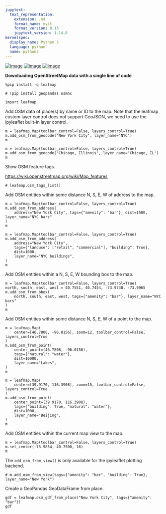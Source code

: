 ```yaml
---
jupytext:
  text_representation:
    extension: .md
    format_name: myst
    format_version: 0.13
    jupytext_version: 1.14.0
kernelspec:
  display_name: Python 3
  language: python
  name: python3
---
```


[![image](https://jupyterlite.rtfd.io/en/latest/_static/badge.svg)](https://demo.leafmap.org/lab/index.html?path=notebooks/15_openstreetmap.ipynb)
[![image](https://colab.research.google.com/assets/colab-badge.svg)](https://githubtocolab.com/giswqs/leafmap/blob/master/examples/notebooks/15_openstreetmap.ipynb)
[![image](https://mybinder.org/badge_logo.svg)](https://gishub.org/leafmap-binder)

**Downloading OpenStreetMap data with a single line of code**


```{code-cell} ipython3
%pip install -q leafmap
```

```{code-cell} ipython3
# !pip install geopandas osmnx
```

```{code-cell} ipython3
import leafmap
```

Add OSM data of place(s) by name or ID to the map. Note that the leafmap custom layer control does not support GeoJSON, we need to use the ipyleaflet built-in layer control. 

```{code-cell} ipython3
m = leafmap.Map(toolbar_control=False, layers_control=True)
m.add_osm_from_geocode("New York City", layer_name='NYC')
m
```

```{code-cell} ipython3
m = leafmap.Map(toolbar_control=False, layers_control=True)
m.add_osm_from_geocode("Chicago, Illinois", layer_name='Chicago, IL')
m
```

Show OSM feature tags.

https://wiki.openstreetmap.org/wiki/Map_features

```{code-cell} ipython3
# leafmap.osm_tags_list()
```

Add OSM entities within some distance N, S, E, W of address to the map.

```{code-cell} ipython3
m = leafmap.Map(toolbar_control=False, layers_control=True)
m.add_osm_from_address(
    address="New York City", tags={"amenity": "bar"}, dist=1500, layer_name="NYC bars"
)
m
```

```{code-cell} ipython3
m = leafmap.Map(toolbar_control=False, layers_control=True)
m.add_osm_from_address(
    address="New York City",
    tags={"landuse": ["retail", "commercial"], "building": True},
    dist=1000,
    layer_name="NYC buildings",
)
m
```

Add OSM entities within a N, S, E, W bounding box to the map.

```{code-cell} ipython3
m = leafmap.Map(toolbar_control=False, layers_control=True)
north, south, east, west = 40.7551, 40.7454, -73.9738, -73.9965
m.add_osm_from_bbox(
    north, south, east, west, tags={"amenity": "bar"}, layer_name="NYC bars"
)
m
```

Add OSM entities within some distance N, S, E, W of a point to the map.

```{code-cell} ipython3
m = leafmap.Map(
    center=[46.7808, -96.0156], zoom=12, toolbar_control=False, layers_control=True
)
m.add_osm_from_point(
    center_point=(46.7808, -96.0156),
    tags={"natural": "water"},
    dist=10000,
    layer_name="Lakes",
)
m
```

```{code-cell} ipython3
m = leafmap.Map(
    center=[39.9170, 116.3908], zoom=15, toolbar_control=False, layers_control=True
)
m.add_osm_from_point(
    center_point=(39.9170, 116.3908),
    tags={"building": True, "natural": "water"},
    dist=1000,
    layer_name="Beijing",
)
m
```

Add OSM entities within the current map view to the map.

```{code-cell} ipython3
m = leafmap.Map(toolbar_control=False, layers_control=True)
m.set_center(-73.9854, 40.7500, 16)
m
```

The `add_osm_from_view()` is only available for the ipyleaflet plotting backend. 

```{code-cell} ipython3
# m.add_osm_from_view(tags={"amenity": "bar", "building": True}, layer_name="New York")
```

Create a GeoPandas GeoDataFrame from place.

```{code-cell} ipython3
gdf = leafmap.osm_gdf_from_place("New York City", tags={"amenity": "bar"})
gdf
```
